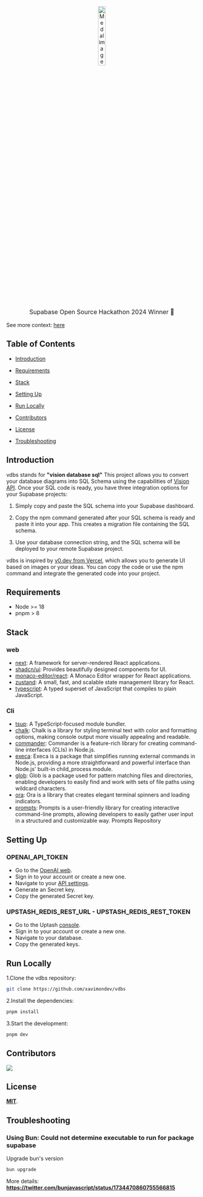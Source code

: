 <div align="center">
  <a href="https://x.com/xavimonp/status/1785862861836709980" target="_blank">
    <img src='https://vdbs.vercel.app/medal.png' width="20%" alt="Medal image" />
  </a>
  <p style="font-size:16px"> Supabase Open Source Hackathon 2024 Winner 🤩</p>
</div>

See more context: [here](https://x.com/xavimonp/status/1785862861836709980)

## Table of Contents

- [Introduction](#introduction)

- [Requirements](#requirements)

- [Stack](#stack)

- [Setting Up](#setting-up)

- [Run Locally](#run-locally)

- [Contributors](#contributors)

- [License](#license)

- [Troubleshooting](#troubleshooting)

## Introduction

vdbs stands for **"vision database sql"** This project allows you to convert your database diagrams into SQL Schema using the capabilities of [Vision API](https://platform.openai.com/docs/guides/vision). Once your SQL code is ready, you have three integration options for your Supabase projects:

1. Simply copy and paste the SQL schema into your Supabase dashboard.

2. Copy the npm command generated after your SQL schema is ready and paste it into your app. This creates a migration file containing the SQL schema.

3. Use your database connection string, and the SQL schema will be deployed to your remote Supabase project.

vdbs is inspired by [v0.dev from Vercel](https://v0.dev/), which allows you to generate UI based on images or your ideas. You can copy the code or use the npm command and integrate the generated code into your project.

## Requirements

- Node >= 18
- pnpm > 8

## Stack

### web

- [next](https://www.npmjs.com/package/next): A framework for server-rendered React applications.
- [shadcn/ui](https://ui.shadcn.com/): Provides beautifully designed components for UI.
- [monaco-editor/react](https://www.npmjs.com/package/monaco-editor): A Monaco Editor wrapper for React applications.
- [zustand](https://www.npmjs.com/package/zustand): A small, fast, and scalable state management library for React.
- [typescript](https://www.npmjs.com/package/typescript): A typed superset of JavaScript that compiles to plain JavaScript.

### Cli

- [tsup](https://github.com/egoist/tsup): A TypeScript-focused module bundler.
- [chalk](https://github.com/chalk/chalk): Chalk is a library for styling terminal text with color and formatting options, making console output more visually appealing and readable.
- [commander](https://github.com/tj/commander.js/): Commander is a feature-rich library for creating command-line interfaces (CLIs) in Node.js.
- [execa](https://github.com/sindresorhus/execa): Execa is a package that simplifies running external commands in Node.js, providing a more straightforward and powerful interface than Node.js' built-in child_process module.
- [glob](https://github.com/isaacs/node-glob): Glob is a package used for pattern matching files and directories, enabling developers to easily find and work with sets of file paths using wildcard characters.
- [ora](https://github.com/sindresorhus/ora): Ora is a library that creates elegant terminal spinners and loading indicators.
- [prompts](https://github.com/terkelg/prompts): Prompts is a user-friendly library for creating interactive command-line prompts, allowing developers to easily gather user input in a structured and customizable way. Prompts Repository

## Setting Up

### OPENAI_API_TOKEN

- Go to the [OpenAI web](https://openai.com/).
- Sign in to your account or create a new one.
- Navigate to your [API settings](https://platform.openai.com/account/api-keys).
- Generate an Secret key.
- Copy the generated Secret key.

### UPSTASH_REDIS_REST_URL - UPSTASH_REDIS_REST_TOKEN

- Go to the Uptash [console](https://console.upstash.com/).
- Sign in to your account or create a new one.
- Navigate to your database.
- Copy the generated keys.

## Run Locally

1.Clone the vdbs repository:

```sh
git clone https://github.com/xavimondev/vdbs
```

2.Install the dependencies:

```bash
pnpm install
```

3.Start the development:

```bash
pnpm dev
```

## Contributors

<a href="https://github.com/xavimondev/vdbs/graphs/contributors">
  <img src="https://contrib.rocks/image?repo=xavimondev/vdbs" />
</a>

## License

[**MIT**](https://github.com/xavimondev/vdbs/blob/main/LICENSE).

## Troubleshooting

### Using Bun: Could not determine executable to run for package supabase

Upgrade bun's version

```bash
bun upgrade
```

More details: **https://twitter.com/bunjavascript/status/1734470860755566815**
